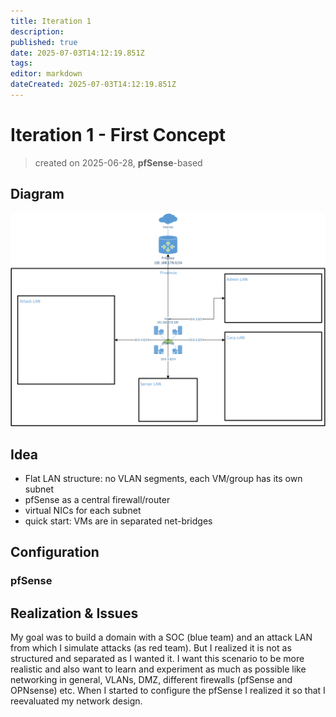 ```yaml
---
title: Iteration 1
description: 
published: true
date: 2025-07-03T14:12:19.851Z
tags: 
editor: markdown
dateCreated: 2025-07-03T14:12:19.851Z
---
```


# Iteration 1 - First Concept

> created on 2025-06-28, **pfSense**-based

## Diagram
![first_approach.png](/homelab/infrastructure/first_approach.png)

## Idea
- Flat LAN structure: no VLAN segments, each VM/group has its own subnet
- pfSense as a central firewall/router
- virtual NICs for each subnet
- quick start: VMs are in separated net-bridges

## Configuration
### pfSense


## Realization & Issues
My goal was to build a domain with a SOC (blue team) and an attack LAN from which I simulate attacks (as red team). But I realized it is not as structured and separated as I wanted it. I want this scenario to be more realistic and also want to learn and experiment as much as possible like networking in general, VLANs, DMZ, different firewalls (pfSense and OPNsense) etc. When I started to configure the pfSense I realized it so that I reevaluated my network design.


